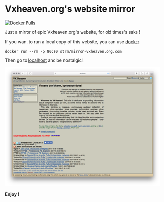 # Vxheaven.org's website mirror
[![Docker Pulls](https://img.shields.io/docker/pulls/strm/mirror-vxheaven.org.svg?style=plastic)](https://hub.docker.com/r/strm/mirror-vxheaven.org/)

Just a mirror of epic Vxheaven.org's website, for old times's sake ! 

If you want to run a local copy of this website, you can use [docker](https://docker.com)

```
docker run --rm -p 80:80 strm/mirror-vxheaven.org.com
```

Then go to [localhost](http://localhost) and be nostalgic !

![print](print.png)

**Enjoy !**


